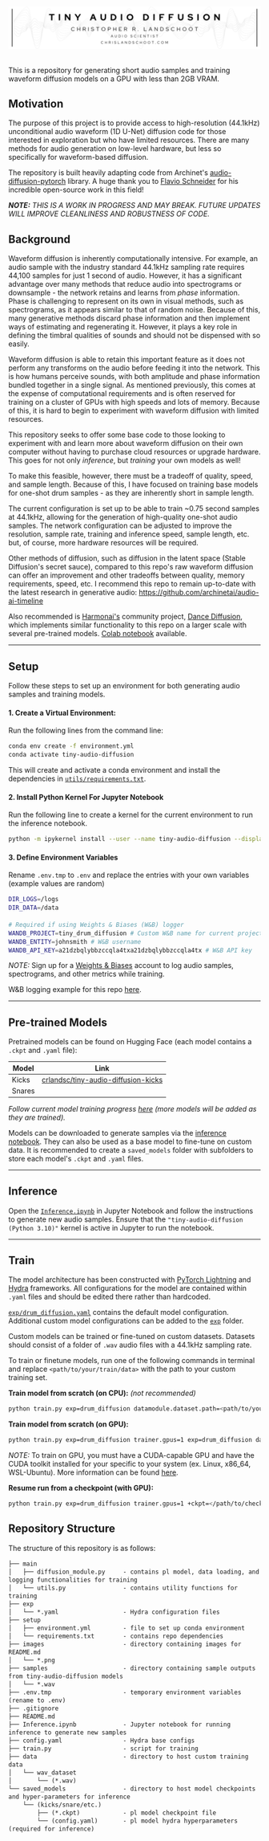 <div align="center">
    <img src="./images/CL Banner.png"/>
</div>

<br />

This is a repository for generating short audio samples and training waveform diffusion models on a GPU with less than 2GB VRAM.

## Motivation

The purpose of this project is to provide access to high-resolution (44.1kHz) unconditional audio waveform (1D U-Net) diffusion code for those interested in exploration but who have limited resources. There are many methods for audio generation on low-level hardware, but less so specifically for waveform-based diffusion.

The repository is built heavily adapting code from Archinet's [audio-diffusion-pytorch](https://github.com/archinetai/audio-diffusion-pytorch) library. A huge thank you to [Flavio Schneider](https://github.com/flavioschneider) for his incredible open-source work in this field!

***NOTE:*** *THIS IS A WORK IN PROGRESS AND MAY BREAK. FUTURE UPDATES WILL IMPROVE CLEANLINESS AND ROBUSTNESS OF CODE.*


## Background

Waveform diffusion is inherently computationally intensive. For example, an audio sample with the industry standard 44.1kHz sampling rate requires 44,100 samples for just 1 second of audio. However, it has a significant advantage over many methods that reduce audio into spectrograms or downsample - the network retains and learns from *phase* information. Phase is challenging to represent on its own in visual methods, such as spectrograms, as it appears similar to that of random noise. Because of this, many generative methods discard phase information and then implement ways of estimating and regenerating it. However, it plays a key role in defining the timbral qualities of sounds and should not be dispensed with so easily.

Waveform diffusion is able to retain this important feature as it does not perform any transforms on the audio before feeding it into the network. This is how humans perceive sounds, with both amplitude and phase information bundled together in a single signal. As mentioned previously, this comes at the expense of computational requirements and is often reserved for training on a cluster of GPUs with high speeds and lots of memory. Because of this, it is hard to begin to experiment with waveform diffusion with limited resources.

This repository seeks to offer some base code to those looking to experiment with and learn more about waveform diffusion on their own computer without having to purchase cloud resources or upgrade hardware. This goes for not only *inference*, but *training* your own models as well!

To make this feasible, however, there must be a tradeoff of quality, speed, and sample length. Because of this, I have focused on training base models for one-shot drum samples - as they are inherently short in sample length.

The current configuration is set up to be able to train ~0.75 second samples at 44.1kHz, allowing for the generation of high-quality one-shot audio samples. The network configuration can be adjusted to improve the resolution, sample rate, training and inference speed, sample length, etc. but, of course, more hardware resources will be required.

Other methods of diffusion, such as diffusion in the latent space (Stable Diffusion's secret sauce), compared to this repo's raw waveform diffusion can offer an improvement and other tradeoffs between quality, memory requirements, speed, etc. I recommend this repo to remain up-to-date with the latest research in generative audio: https://github.com/archinetai/audio-ai-timeline

Also recommended is [Harmonai's](https://www.harmonai.org/) community project, [Dance Diffusion](https://github.com/Harmonai-org/sample-generator), which implements similar functionality to this repo on a larger scale with several pre-trained models. [Colab notebook](https://colab.research.google.com/github/Harmonai-org/sample-generator/blob/main/Dance_Diffusion.ipynb) available.

---

## Setup

Follow these steps to set up an environment for both generating audio samples and training models.

#### 1. Create a Virtual Environment:

Run the following lines from the command line:
```bash
conda env create -f environment.yml
conda activate tiny-audio-diffusion
```

This will create and activate a conda environment and install the dependencies in [`utils/requirements.txt`](utils/requirements.txt).

#### 2. Install Python Kernel For Jupyter Notebook

Run the following line to create a kernel for the current environment to run the inference notebook.

```bash
python -m ipykernel install --user --name tiny-audio-diffusion --display-name "tiny-audio-diffusion (Python 3.10)"
```

#### 3. Define Environment Variables

Rename `.env.tmp` to `.env` and replace the entries with your own variables (example values are random)

```bash
DIR_LOGS=/logs
DIR_DATA=/data

# Required if using Weights & Biases (W&B) logger
WANDB_PROJECT=tiny_drum_diffusion # Custom W&B name for current project
WANDB_ENTITY=johnsmith # W&B username
WANDB_API_KEY=a21dzbqlybbzccqla4txa21dzbqlybbzccqla4tx # W&B API key
```

*NOTE:* Sign up for a [Weights & Biases](https://wandb.ai/site) account to log audio samples, spectrograms, and other metrics while training.

W&B logging example for this repo [here](https://wandb.ai/crlandsc/unconditional-drum-diffusion?workspace=user-crlandsc).

---

## Pre-trained Models

Pretrained models can be found on Hugging Face (each model contains a `.ckpt` and `.yaml` file):

|Model|Link|
|---|---|
|Kicks|[crlandsc/tiny-audio-diffusion-kicks](https://huggingface.co/crlandsc/tiny-audio-diffusion-kicks)|
|Snares||

*Follow current model training progress [here](https://wandb.ai/crlandsc/unconditional-drum-diffusion?workspace=user-crlandsc) (more models will be added as they are trained).*

Models can be downloaded to generate samples via the [inference notebook](Inference.ipynb). They can also be used as a base model to fine-tune on custom data. It is recommended to create a `saved_models` folder with subfolders to store each model's `.ckpt` and `.yaml` files.

---

## Inference

Open the [`Inference.ipynb`](Inference.ipynb) in Jupyter Notebook and follow the instructions to generate new audio samples. Ensure that the `"tiny-audio-diffusion (Python 3.10)"` kernel is active in Jupyter to run the notebook.

---

## Train

The model architecture has been constructed with [PyTorch Lightning](https://lightning.ai/docs/pytorch/latest/) and [Hydra](https://hydra.cc/docs/intro/) frameworks. All configurations for the model are contained within `.yaml` files and should be edited there rather than hardcoded.

[`exp/drum_diffusion.yaml`](exp/drum_diffusion.yaml) contains the default model configuration. Additional custom model configurations can be added to the [`exp`](exp/) folder.

Custom models can be trained or fine-tuned on custom datasets. Datasets should consist of a folder of `.wav` audio files with a 44.1kHz sampling rate.

To train or finetune models, run one of the following commands in terminal and replace `<path/to/your/train/data>` with the path to your custom training set.


**Train model from scratch (on CPU):**
*(not recommended)*

```bash
python train.py exp=drum_diffusion datamodule.dataset.path=<path/to/your/train/data>
```


**Train model from scratch (on GPU):**

```bash
python train.py exp=drum_diffusion trainer.gpus=1 exp=drum_diffusion datamodule.dataset.path=<path/to/your/train/data>
```

*NOTE:* To train on GPU, you must have a CUDA-capable GPU and have the CUDA toolkit installed for your specific to your system (ex. Linux, x86_64, WSL-Ubuntu). More information can be found [here](https://developer.nvidia.com/cuda-toolkit).


**Resume run from a checkpoint (with GPU):**

```bash
python train.py exp=drum_diffusion trainer.gpus=1 +ckpt=</path/to/checkpoint.ckpt> exp=drum_diffusion datamodule.dataset.path=<path/to/your/train/data>
```

## Repository Structure
The structure of this repository is as follows:
```
├── main
│   ├── diffusion_module.py     - contains pl model, data loading, and logging functionalities for training
│   └── utils.py                - contains utility functions for training
├── exp
│   └── *.yaml                  - Hydra configuration files
├── setup
│   ├── environment.yml         - file to set up conda environment
│   └── requirements.txt        - contains repo dependencies
├── images                      - directory containing images for README.md
│   └── *.png
├── samples                     - directory containing sample outputs from tiny-audio-diffusion models
│   └── *.wav
├── .env.tmp                    - temporary environment variables (rename to .env)
├── .gitignore
├── README.md
├── Inference.ipynb             - Jupyter notebook for running inference to generate new samples
├── config.yaml                 - Hydra base configs
├── train.py                    - script for training
├── data                        - directory to host custom training data
│   └── wav_dataset
│       └── (*.wav)
└── saved_models                - directory to host model checkpoints and hyper-parameters for inference
    └── (kicks/snare/etc.)
        ├── (*.ckpt)            - pl model checkpoint file
        └── (config.yaml)       - pl model hydra hyperparameters (required for inference)
```
